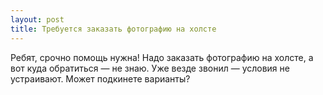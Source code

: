 ```yaml
---
layout: post 
title: Требуется заказать фотографию на холсте 
--- 
```

Ребят, срочно помощь нужна! Надо заказать фотографию на холсте, а вот куда обратиться — не знаю. Уже везде звонил — условия не устраивают. Может подкинете варианты?